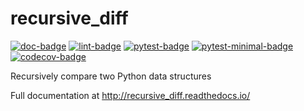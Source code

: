recursive_diff
=============
[![doc-badge](https://github.com/crusaderky/recursive_diff/workflows/Documentation/badge.svg)](https://github.com/crusaderky/recursive_diff/actions)
[![lint-badge](https://github.com/crusaderky/recursive_diff/workflows/Lint/badge.svg)](https://github.com/crusaderky/recursive_diff/actions)
[![pytest-badge](https://github.com/crusaderky/recursive_diff/workflows/Test%20latest/badge.svg)](https://github.com/crusaderky/recursive_diff/actions)
[![pytest-minimal-badge](https://github.com/crusaderky/recursive_diff/workflows/Test%20minimal/badge.svg)](https://github.com/crusaderky/recursive_diff/actions)
[![codecov-badge](https://codecov.io/gh/crusaderky/recursive_diff/branch/master/graph/badge.svg)](https://codecov.io/gh/crusaderky/recursive_diff/branch/master)

Recursively compare two Python data structures

Full documentation at http://recursive_diff.readthedocs.io/
